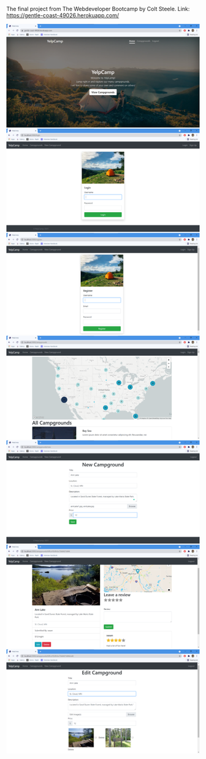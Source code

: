 The final project from The Webdeveloper Bootcamp by Colt Steele. 
Link: https://gentle-coast-49026.herokuapp.com/

![Main Page](Images/homePage.png?raw=true "Title")
![Main Page](Images/login.png?raw=true "Title")
![Main Page](Images/register.png?raw=true "Title")
![Main Page](Images/indexPage.png?raw=true "Title")
![Main Page](Images/newCamp.png?raw=true "Title")
![Main Page](Images/showPage.png?raw=true "Title")
![Main Page](Images/editPage.png?raw=true "Title")